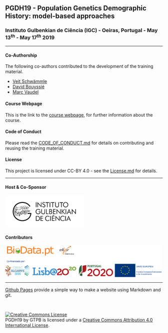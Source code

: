 ## PGDH19 - Population Genetics Demographic History: model-based approaches

###  Instituto Gulbenkian de Ciência (IGC) - Oeiras, Portugal - May 13<sup>th</sup> - May 17<sup>th</sup> 2019

---

#### Co-Authorship

The following co-authors contributed to the development of the training material.

* [Veit Schwämmle](https://github.com/veitveit)
* [David Bouyssié](https://github.com/david-bouyssie)
* [Marc Vaudel](https://github.com/mvaudel)

#### Course Webpage
This is the link to the [course webpage](http://gtpb.igc.gulbenkian.pt/bicourses/2019/PGDH19/), for further information about the course.

#### Code of Conduct
Please read the [CODE_OF_CONDUCT.md](./CODE_OF_CONDUCT.md) for details on contributing and reusing the training material.

#### License
This project is licensed under CC-BY 4.0 - see the [License.md](License.md) for details.

---

#### Host & Co-Sponsor

<a href="http://www.igc.gulbenkian.pt/"><img src="./assets/readme_img/Logo_IGC_2014.png" alt="Instituto Gulbenkian de Ciência" width="250px"></a>

#### Contributors

<a href="https://biodata.pt/"><img src="./assets/readme_img/BIoData_and_co-financiadores.png" alt="Instituto Gulbenkian de Ciência" width="500px"></a>

---

[Github Pages](https://pages.github.com) provide a simple way to make a website using Markdown and git.

<br/>

<a rel="license" href="http://creativecommons.org/licenses/by/4.0/"><img alt="Creative Commons License" style="border-width:0" src="https://i.creativecommons.org/l/by/4.0/88x31.png" /></a><br /><span xmlns:dct="http://purl.org/dc/terms/" property="dct:title">PGDH19</span> by <span xmlns:cc="http://creativecommons.org/ns#" property="cc:attributionName">GTPB</span> is licensed under a <a rel="license" href="http://creativecommons.org/licenses/by/4.0/">Creative Commons Attribution 4.0 International License</a>.
